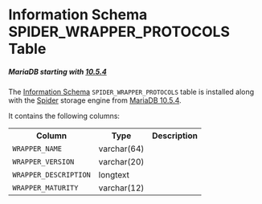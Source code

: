 # Information Schema SPIDER_WRAPPER_PROTOCOLS Table

##### MariaDB starting with [10.5.4](/kb/en/mariadb-1054-release-notes/)

The [Information Schema](/kb/en/information_schema/) `SPIDER_WRAPPER_PROTOCOLS` table is installed along with the [Spider](/columns-storage-engines-and-plugins/storage-engines/spider/) storage engine from [MariaDB 10.5.4](/kb/en/mariadb-1054-release-notes/).

It contains the following columns:

<table><tbody><tr><th>Column</th><th>Type</th><th>Description</th></tr>
<tr><td><code>WRAPPER_NAME</code></td><td>varchar(64)</td><td></td></tr>
<tr><td><code>WRAPPER_VERSION</code></td><td>varchar(20)</td><td></td></tr>
<tr><td><code>WRAPPER_DESCRIPTION</code></td><td>longtext</td><td></td></tr>
<tr><td><code>WRAPPER_MATURITY</code></td><td>varchar(12)</td></tr>
</tbody></table>